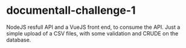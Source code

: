 # documentall-challenge-1
NodeJS resfull API and a VueJS front end, to consume the API. Just a simple upload of a CSV files, with some validation and CRUDE on the database.
